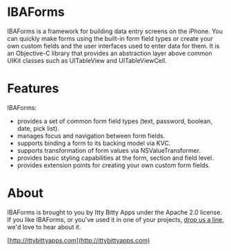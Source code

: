 IBAForms
============
IBAForms is a framework for building data entry screens on the iPhone. You can quickly make forms using the built-in form field types or create your own custom fields and the user interfaces used to enter data for them. It is an Objective-C library that provides an abstraction layer above common UIKit classes such as UITableView and UITableViewCell.

Features
============
IBAForms:
- provides a set of common form field types (text, password, boolean, date, pick list). 
- manages focus and navigation between form fields.
- supports binding a form to its backing model via KVC.
- supports transformation of form values via NSValueTransformer.
- provides basic styling capabilities at the form, section and field level.
- provides extension points for creating your own custom form fields.

About
============

IBAForms is brought to you by Itty Bitty Apps under the Apache 2.0 license. If you like IBAForms, or you've used it in one of your projects, [drop us a line](http://ittybittyapps.com/contact-us/), we'd love to hear about it.

[http://ittybittyapps.com](http://ittybittyapps.com)
